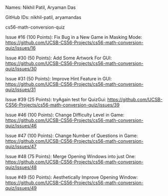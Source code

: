 Names: Nikhil Patil, Aryaman Das

GitHub IDs: nikhil-patil, aryamandas

cs56-math-conversion-quiz

Issue #16 (100 Points): Fix Bug in a New Game in Masking Mode: https://github.com/UCSB-CS56-Projects/cs56-math-conversion-quiz/issues/16

Issue #30 (50 Points): Add Some Artwork For GUI: https://github.com/UCSB-CS56-Projects/cs56-math-conversion-quiz/issues/30

Issue #31 (50 Points): Improve Hint Feature in GUI: https://github.com/UCSB-CS56-Projects/cs56-math-conversion-quiz/issues/31

Issue #39 (25 Points): tryAgain test for QuizGui: https://github.com/UCSB-CS56-Projects/cs56-math-conversion-quiz/issues/39

Issue #46 (100 Points): Change Difficulty Level in Game: https://github.com/UCSB-CS56-Projects/cs56-math-conversion-quiz/issues/46

Issue #47 (100 Points): Change Number of Questions in Game: https://github.com/UCSB-CS56-Projects/cs56-math-conversion-quiz/issues/47

Issue #48 (75 Points): Merge Opening Windows into just One: https://github.com/UCSB-CS56-Projects/cs56-math-conversion-quiz/issues/48

Issue #49 (50 Points): Aesthetically Improve Opening Window: https://github.com/UCSB-CS56-Projects/cs56-math-conversion-quiz/issues/49